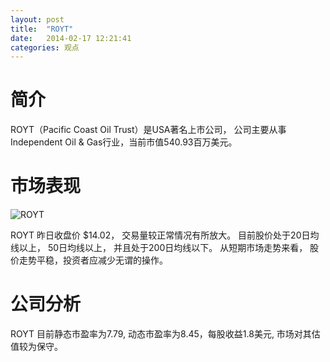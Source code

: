 ```yaml
---
layout: post
title:  "ROYT"
date:   2014-02-17 12:21:41
categories: 观点
---
```


# 简介
ROYT（Pacific Coast Oil Trust）是USA著名上市公司，
公司主要从事Independent Oil & Gas行业，当前市值540.93百万美元。

# 市场表现

![ROYT](http://finviz.com/chart.ashx?t=ROYT&ty=c&ta=1&p=d&s=l)

ROYT 昨日收盘价 $14.02，
交易量较正常情况有所放大。
目前股价处于20日均线以上，
50日均线以上，
并且处于200日均线以下。
从短期市场走势来看，
股价走势平稳，投资者应减少无谓的操作。

# 公司分析
ROYT 目前静态市盈率为7.79, 动态市盈率为8.45，每股收益1.8美元,
市场对其估值较为保守。
